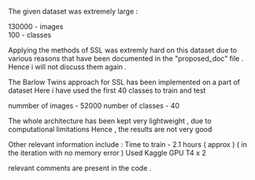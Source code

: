 The given dataset was extremely large : 

130000 - images  
100 - classes   

Applying the methods of SSL was extremly hard on this dataset due to various reasons that have been documented in the "proposed_doc" file . Hence i will not discuss them again . 

The Barlow Twins approach for SSL has been implemented on a part of dataset 
Here i have used the first 40 classes to train and test 

nummber of images - 52000
number of classes - 40

The whole architecture has been kept very lightweight , due to computational limitations 
Hence , the results are not very good 

Other relevant information include : 
Time to train - 2.1 hours ( approx ) ( in the iteration with no memory error ) 
Used Kaggle GPU T4 x 2

relevant comments are present in the code .  

